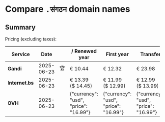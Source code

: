 # Compare `.संगठन` domain names

## Summary

Pricing (excluding taxes):

| Service | Date |  | / Renewed year | First year | Transfer | Restoration |
|--|--|--|--|--|--|--|
| **Gandi** | 2025-06-23 | 🏆 | € 10.44 | € 12.32 | € 23.98 | € 70.78 |
| **Internet.bs** | 2025-06-23 |  | € 13.39<br>($ 14.45) | € 11.99<br>($ 12.99) | € 12.99<br>($ 13.99) | € 139.85<br>($ 137.99) |
| **OVH** | 2025-06-23 |  | {"currency": "usd", "price": "16.99"} | {"currency": "usd", "price": "16.99"} | {"currency": "usd", "price": "16.99"} |  |
